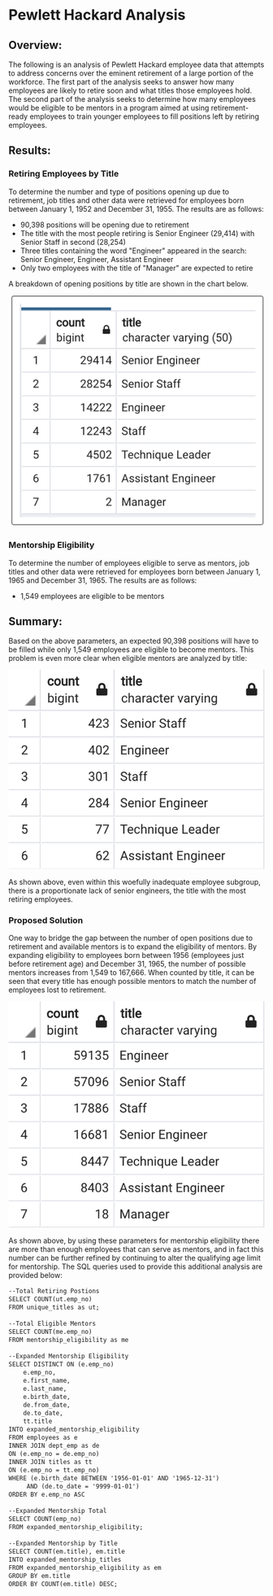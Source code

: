 # Pewlett Hackard Analysis

## Overview:

The following is an analysis of Pewlett Hackard employee data that attempts to address concerns over the eminent retirement of a large portion of the workforce. The first part of the analysis seeks to answer how many employees are likely to retire soon and what titles those employees hold. The second part of the analysis seeks to determine how many employees would be eligible to be mentors in a program aimed at using retirement-ready employees to train younger employees to fill positions left by retiring employees. 

## Results: 

### Retiring Employees by Title 

To determine the number and type of positions opening up due to retirement, job titles and other data were retrieved for employees born between January 1, 1952 and December 31, 1955. The results are as follows:
   * 90,398 positions will be opening due to retirement
   * The title with the most people retiring is Senior Engineer (29,414) with Senior Staff in second (28,254)
   * Three titles containing the word "Engineer" appeared in the search: Senior Engineer, Engineer, Assistant Engineer
   * Only two employees with the title of "Manager" are expected to retire

A breakdown of opening positions by title are shown in the chart below.


![](retiring_counts_by_title.png)  


### Mentorship Eligibility

To determine the number of employees eligible to serve as mentors, job titles and other data were retrieved for employees born between January 1, 1965 and December 31, 1965. The results are as follows:
   * 1,549 employees are eligible to be mentors

## Summary: 

Based on the above parameters, an expected 90,398 positions will have to be filled while only 1,549 employees are eligible to become mentors. This problem is even more clear when eligible mentors are analyzed by title:


![](mentorship_titles.png)


As shown above, even within this woefully inadequate employee subgroup, there is a proportionate lack of senior engineers, the title with the most retiring employees. 

### Proposed Solution

One way to bridge the gap between the number of open positions due to retirement and available mentors is to expand the eligibility of mentors. By expanding eligibility to employees born between 1956 (employees just before retirement age) and December 31, 1965, the number of possible mentors increases from 1,549 to 167,666. When counted by title, it can be seen that every title has enough possible mentors to match the number of employees lost to retirement. 


![](expanded_mentorship_titles.png)


As shown above, by using these parameters for mentorship eligibility there are more than enough employees that can serve as mentors, and in fact this number can be further refined by continuing to alter the qualifying age limit for mentorship. The SQL queries used to provide this additional analysis are provided below: 
```
--Total Retiring Postions
SELECT COUNT(ut.emp_no)
FROM unique_titles as ut;

--Total Eligible Mentors
SELECT COUNT(me.emp_no)
FROM mentorship_eligibility as me

--Expanded Mentorship Eligibility
SELECT DISTINCT ON (e.emp_no)
	e.emp_no, 
	e.first_name,
	e.last_name,
	e.birth_date,
	de.from_date,
	de.to_date,
	tt.title
INTO expanded_mentorship_eligibility
FROM employees as e 
INNER JOIN dept_emp as de
ON (e.emp_no = de.emp_no)
INNER JOIN titles as tt
ON (e.emp_no = tt.emp_no)
WHERE (e.birth_date BETWEEN '1956-01-01' AND '1965-12-31')
	 AND (de.to_date = '9999-01-01')
ORDER BY e.emp_no ASC 

--Expanded Mentorship Total
SELECT COUNT(emp_no) 
FROM expanded_mentorship_eligibility;

--Expanded Mentorship by Title
SELECT COUNT(em.title), em.title
INTO expanded_mentorship_titles
FROM expanded_mentorship_eligibility as em
GROUP BY em.title
ORDER BY COUNT(em.title) DESC;
```
